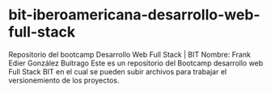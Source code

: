 # bit-iberoamericana-desarrollo-web-full-stack
Repositorio del bootcamp Desarrollo Web Full Stack | BIT
Nombre: Frank Edier González Buitrago
Este es un repositorio del Bootcamp desarrollo web Full Stack BIT  en el cual se pueden subir archivos para trabajar el versionemiento de los proyectos.

